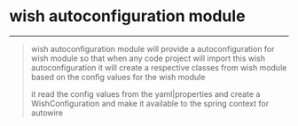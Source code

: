 # wish autoconfiguration module 
---
> wish autoconfiguration module will provide a autoconfiguration 
> for wish module so that when any code project will import this wish autoconfiguration
> it will create a respective classes from wish module based on the config values 
> for the wish module 
> 
> it read the config values from the yaml|properties and create a WishConfiguration 
> and make it available to the spring context for autowire